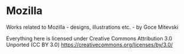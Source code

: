 Mozilla
=======

Works related to Mozilla - designs, illustrations etc. - by Goce Mitevski

Everything here is licensed under Creative Commons Attribution 3.0 Unported (CC BY 3.0)
https://creativecommons.org/licenses/by/3.0/
